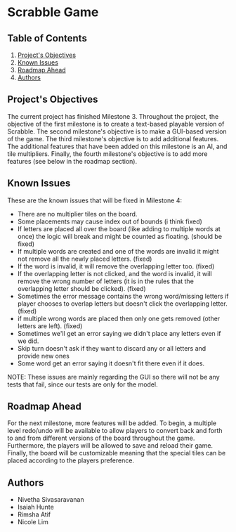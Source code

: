 # Scrabble Game

## Table of Contents

1. [Project's Objectives](#Project's-Objectives)
2. [Known Issues](#Known-Issues)
3. [Roadmap Ahead](#Roadmap-Ahead)
4. [Authors](#Authors)

<!-- Project's Objectives -->
## Project's Objectives

The current project has finished Milestone 3. Throughout the project, the objective of the first milestone is to create a text-based playable version of Scrabble. The
second milestone's objective is to make a GUI-based version of the game. The third milestone's
objective is to add additional features. The additional features that have been added on this milestone is an AI, and tile multipliers. Finally, the fourth milestone's objective is to add more
features (see below in the roadmap section).


<!-- Known Issues -->
## Known Issues
These are the known issues that will be fixed in Milestone 4:
* There are no multiplier tiles on the board.
* Some placements may cause index out of bounds (i think fixed)
* If letters are placed all over the board (like adding to multiple words at once) the logic will break and might be counted as floating. (should be fixed)
* If multiple words are created and one of the words are invalid it might not remove all the newly placed letters. (fixed)
* If the word is invalid, it will remove the overlapping letter too. (fixed)
* If the overlapping letter is not clicked, and the word is invalid, it will remove the wrong number of letters (it is in the rules that the overlapping letter should be clicked). (fixed)
* Sometimes the error message contains the wrong word/missing letters if player chooses to overlap letters but doesn't click the overlapping letter. (fixed)
* if multiple wrong words are placed then only one gets removed (other letters are left). (fixed)
* Sometimes we'll get an error saying we didn't place any letters even if we did.
* Skip turn doesn't ask if they want to discard any or all letters and provide new ones 
* Some word get an error saying it doesn't fit there even if it does.

NOTE: These issues are mainly regarding the GUI so there will not be any tests that fail, since our tests are only for the model. 

<!-- Roadmap Ahead -->
## Roadmap Ahead
For the next milestone, more features will be added. To begin, a multiple level redo/undo will be available
to allow players to convert back and forth to and from different versions of the board throughout the game. 
Furthermore, the players will be allowed to save and reload their game.
Finally, the board will be customizable meaning that the special tiles can be placed according to the players preference.


<!-- Authors -->
## Authors
* Nivetha Sivasaravanan
* Isaiah Hunte
* Rimsha Atif
* Nicole Lim

